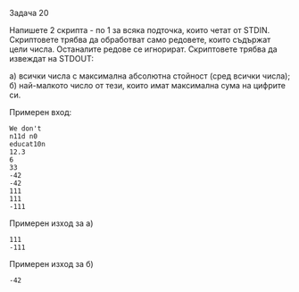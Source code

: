 Задача 20

Напишете 2 скрипта - по 1 за всяка подточка, които четат от STDIN. Скриптовете трябва да обработват само редовете,
които съдържат цели числа. Останалите редове се игнорират. Скриптовете трябва да извеждат на STDOUT:

a) всички числа с максимална абсолютна стойност (сред всички числа);\
б) най-малкото число от тези, които имат максимална сума на цифрите си.

Примерен вход:

```
We don't
n11d n0
educat10n
12.3
6
33
-42
-42
111
111
-111
```

Примерен изход за a) 

```
111
-111
```

Примерен изход за б) 

```
-42
```
